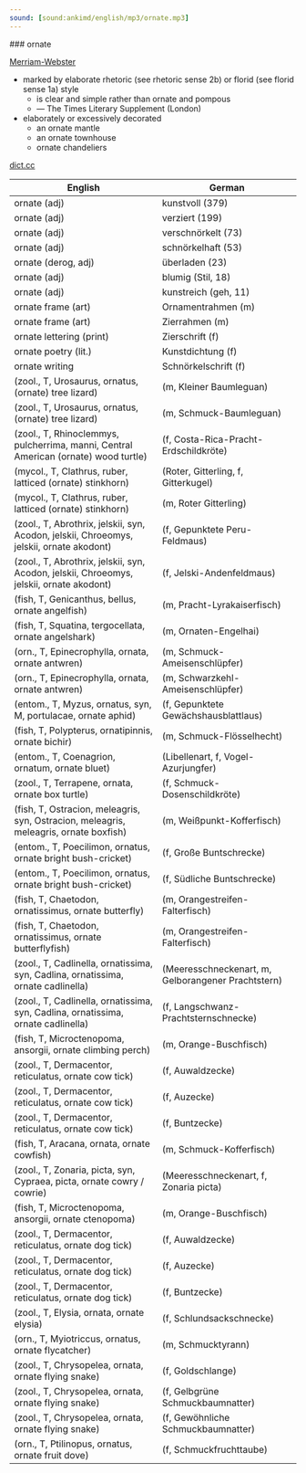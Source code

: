 ```yaml
---
sound: [sound:ankimd/english/mp3/ornate.mp3]
---
```


\### ornate

[Merriam-Webster](https://www.merriam-webster.com/dictionary/ornate)

- marked by elaborate rhetoric (see rhetoric sense 2b) or florid (see florid sense 1a) style
    - is clear and simple rather than ornate and pompous
    - — The Times Literary Supplement (London)
- elaborately or excessively decorated
    - an ornate mantle
    - an ornate townhouse
    - ornate chandeliers

[dict.cc](https://www.dict.cc/ornate)

| English        | German       |
| -------------- | ------------ |
| ornate (adj) | kunstvoll (379) |
| ornate (adj) | verziert (199) |
| ornate (adj) | verschnörkelt (73) |
| ornate (adj) | schnörkelhaft (53) |
| ornate (derog, adj) | überladen (23) |
| ornate (adj) | blumig (Stil, 18) |
| ornate (adj) | kunstreich (geh, 11) |
| ornate frame (art) | Ornamentrahmen (m) |
| ornate frame (art) | Zierrahmen (m) |
| ornate lettering (print) | Zierschrift (f) |
| ornate poetry (lit.) | Kunstdichtung (f) |
| ornate writing | Schnörkelschrift (f) |
|  (zool., T, Urosaurus, ornatus, (ornate) tree lizard) |  (m, Kleiner Baumleguan) |
|  (zool., T, Urosaurus, ornatus, (ornate) tree lizard) |  (m, Schmuck-Baumleguan) |
|  (zool., T, Rhinoclemmys, pulcherrima, manni, Central American (ornate) wood turtle) |  (f, Costa-Rica-Pracht-Erdschildkröte) |
|  (mycol., T, Clathrus, ruber, latticed (ornate) stinkhorn) |  (Roter, Gitterling, f, Gitterkugel) |
|  (mycol., T, Clathrus, ruber, latticed (ornate) stinkhorn) |  (m, Roter Gitterling) |
|  (zool., T, Abrothrix, jelskii, syn, Acodon, jelskii, Chroeomys, jelskii, ornate akodont) |  (f, Gepunktete Peru-Feldmaus) |
|  (zool., T, Abrothrix, jelskii, syn, Acodon, jelskii, Chroeomys, jelskii, ornate akodont) |  (f, Jelski-Andenfeldmaus) |
|  (fish, T, Genicanthus, bellus, ornate angelfish) |  (m, Pracht-Lyrakaiserfisch) |
|  (fish, T, Squatina, tergocellata, ornate angelshark) |  (m, Ornaten-Engelhai) |
|  (orn., T, Epinecrophylla, ornata, ornate antwren) |  (m, Schmuck-Ameisenschlüpfer) |
|  (orn., T, Epinecrophylla, ornata, ornate antwren) |  (m, Schwarzkehl-Ameisenschlüpfer) |
|  (entom., T, Myzus, ornatus, syn, M, portulacae, ornate aphid) |  (f, Gepunktete Gewächshausblattlaus) |
|  (fish, T, Polypterus, ornatipinnis, ornate bichir) |  (m, Schmuck-Flösselhecht) |
|  (entom., T, Coenagrion, ornatum, ornate bluet) |  (Libellenart, f, Vogel-Azurjungfer) |
|  (zool., T, Terrapene, ornata, ornate box turtle) |  (f, Schmuck-Dosenschildkröte) |
|  (fish, T, Ostracion, meleagris, syn, Ostracion, meleagris, meleagris, ornate boxfish) |  (m, Weißpunkt-Kofferfisch) |
|  (entom., T, Poecilimon, ornatus, ornate bright bush-cricket) |  (f, Große Buntschrecke) |
|  (entom., T, Poecilimon, ornatus, ornate bright bush-cricket) |  (f, Südliche Buntschrecke) |
|  (fish, T, Chaetodon, ornatissimus, ornate butterfly) |  (m, Orangestreifen-Falterfisch) |
|  (fish, T, Chaetodon, ornatissimus, ornate butterflyfish) |  (m, Orangestreifen-Falterfisch) |
|  (zool., T, Cadlinella, ornatissima, syn, Cadlina, ornatissima, ornate cadlinella) |  (Meeresschneckenart, m, Gelborangener Prachtstern) |
|  (zool., T, Cadlinella, ornatissima, syn, Cadlina, ornatissima, ornate cadlinella) |  (f, Langschwanz-Prachtsternschnecke) |
|  (fish, T, Microctenopoma, ansorgii, ornate climbing perch) |  (m, Orange-Buschfisch) |
|  (zool., T, Dermacentor, reticulatus, ornate cow tick) |  (f, Auwaldzecke) |
|  (zool., T, Dermacentor, reticulatus, ornate cow tick) |  (f, Auzecke) |
|  (zool., T, Dermacentor, reticulatus, ornate cow tick) |  (f, Buntzecke) |
|  (fish, T, Aracana, ornata, ornate cowfish) |  (m, Schmuck-Kofferfisch) |
|  (zool., T, Zonaria, picta, syn, Cypraea, picta, ornate cowry / cowrie) |  (Meeresschneckenart, f, Zonaria picta) |
|  (fish, T, Microctenopoma, ansorgii, ornate ctenopoma) |  (m, Orange-Buschfisch) |
|  (zool., T, Dermacentor, reticulatus, ornate dog tick) |  (f, Auwaldzecke) |
|  (zool., T, Dermacentor, reticulatus, ornate dog tick) |  (f, Auzecke) |
|  (zool., T, Dermacentor, reticulatus, ornate dog tick) |  (f, Buntzecke) |
|  (zool., T, Elysia, ornata, ornate elysia) |  (f, Schlundsackschnecke) |
|  (orn., T, Myiotriccus, ornatus, ornate flycatcher) |  (m, Schmucktyrann) |
|  (zool., T, Chrysopelea, ornata, ornate flying snake) |  (f, Goldschlange) |
|  (zool., T, Chrysopelea, ornata, ornate flying snake) |  (f, Gelbgrüne Schmuckbaumnatter) |
|  (zool., T, Chrysopelea, ornata, ornate flying snake) |  (f, Gewöhnliche Schmuckbaumnatter) |
|  (orn., T, Ptilinopus, ornatus, ornate fruit dove) |  (f, Schmuckfruchttaube) |
